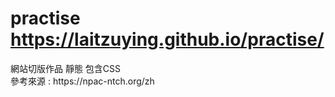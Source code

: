 # practise https://laitzuying.github.io/practise/
<div>網站切版作品 靜態 包含CSS </div>
<div>參考來源 : https://npac-ntch.org/zh</div>
